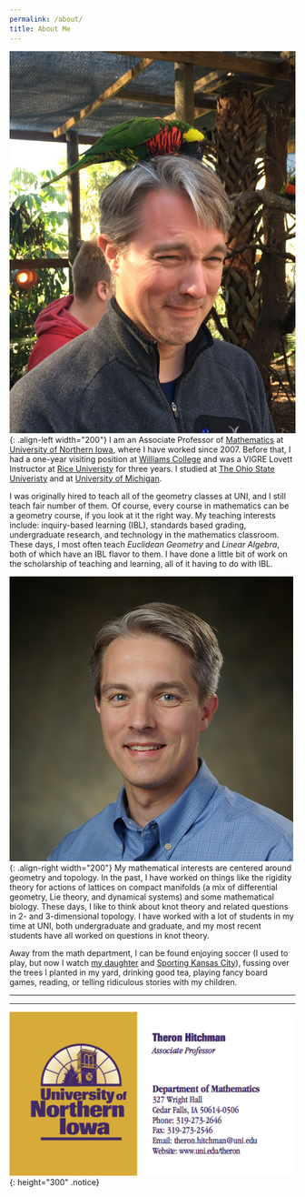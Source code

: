 ```yaml
---
permalink: /about/
title: About Me
---
```



![TJ and a rainbow lorikeet](/assets/images/TJ-birdbrain.JPG){: .align-left width="200"} I am an Associate Professor of <a href="https://uni.edu/math/">Mathematics</a>
at <a href="https://uni.edu">University of Northern Iowa</a>, where I have
worked since 2007. Before that, I had a one-year visiting position at <a href="http://math.williams.edu/">Williams College</a> and was a VIGRE Lovett
Instructor at <a href="http://math.rice.edu/">Rice Univeristy</a> for three years. I studied at <a href="https://math.osu.edu">The Ohio State Univeristy</a> and at <a href="http://lsa.umich.edu/math">University of Michigan</a>.

I was originally hired to teach all of the geometry classes at UNI, and I still teach fair number of them. Of course, every course in mathematics can be a geometry course, if you look at it the right way. My teaching interests include: inquiry-based learning (IBL), standards based grading, undergraduate research, and technology in the mathematics classroom.
These days, I most often teach <i>Euclidean Geometry</i> and <i>Linear Algebra</i>, both of which have an IBL flavor to them. I have done a little bit of work on the scholarship of teaching and learning, all of it having to do with IBL.

![TJH in 2013](/assets/images/Hitchman.JPG){: .align-right width="200"} My
mathematical interests are centered around geometry and topology. In the past,
I have worked on things like the rigidity theory for actions of lattices on
compact manifolds (a mix of differential geometry, Lie theory, and dynamical
systems) and some mathematical biology. These days, I like to think about knot
theory and related questions in 2- and 3-dimensional topology.
I have worked with a lot of students in my time at UNI, both undergraduate and graduate, and my most recent students have all worked on questions in knot theory.

Away from the math department, I can be found enjoying soccer (I used to play,
but now I watch <a href="http://www.cedarvalleysoccerclub.org">my daughter</a>
and <a href="https://www.sportingkc.com">Sporting Kansas City</a>), fussing over the trees I planted in my yard, drinking good tea, playing fancy board games, reading, or telling ridiculous stories with my children.




----
----
![TJ's business card](/assets/images/Hitchman_business_card.png){: height="300" .notice}
